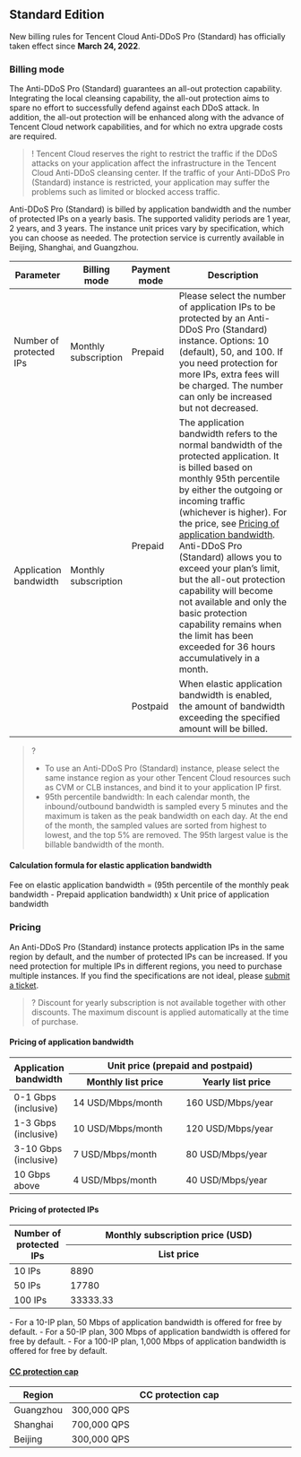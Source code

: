 ﻿
## Standard Edition
New billing rules for Tencent Cloud Anti-DDoS Pro (Standard) has officially taken effect since **March 24, 2022**.

### Billing mode
 The Anti-DDoS Pro (Standard) guarantees an all-out protection capability. Integrating the local cleansing capability, the all-out protection aims to spare no effort to successfully defend against each DDoS attack. In addition, the all-out protection will be enhanced along with the advance of Tencent Cloud network capabilities, and for which no extra upgrade costs are required.

>! Tencent Cloud reserves the right to restrict the traffic if the DDoS attacks on your application affect the infrastructure in the Tencent Cloud Anti-DDoS cleansing center. If the traffic of your Anti-DDoS Pro (Standard) instance is restricted, your application may suffer the problems such as limited or blocked access traffic.

 Anti-DDoS Pro (Standard) is billed by application bandwidth and the number of protected IPs on a yearly basis. The supported validity periods are 1 year, 2 years, and 3 years. The instance unit prices vary by specification, which you can choose as needed. The protection service is currently available in Beijing, Shanghai, and Guangzhou.

<table>
<thead>
<tr>
<th width="10%">Parameter</th>
<th width="10%">Billing mode</th>
<th width="10%">Payment mode</th>
<th width="70%">Description</th>
</tr>
</thead>
<tbody><tr>
<td>Number of protected IPs</td>
<td>Monthly subscription</td>
<td>Prepaid</td>
<td>Please select the number of application IPs to be protected by an Anti-DDoS Pro (Standard) instance. Options: 10 (default), 50, and 100. If you need protection for more IPs, extra fees will be charged. The number can only be increased but not decreased.</td>
</tr>
<tr>
<td rowspan=2>Application bandwidth</td>
<td rowspan=2>Monthly subscription</td>
<td>Prepaid</td>
<td>The application bandwidth refers to the normal bandwidth of the protected application. It is billed based on monthly 95th percentile by either the outgoing or incoming traffic (whichever is higher). For the price, see <a href="https://www.tencentcloud.com/document/product/1029/55300#yw">Pricing of application bandwidth</a>. Anti-DDoS Pro (Standard) allows you to exceed your plan’s limit, but the all-out protection capability will become not available and only the basic protection capability remains when the limit has been exceeded for 36 hours accumulatively in a month.</td>
</tr>
<tr> 
<td>Postpaid</td>
<td>When elastic application bandwidth is enabled, the amount of bandwidth exceeding the specified amount will be billed.</td>
</tr>
</tbody></table>

>?
>- To use an Anti-DDoS Pro (Standard) instance, please select the same instance region as your other Tencent Cloud resources such as CVM or CLB instances, and bind it to your application IP first.
>- 95th percentile bandwidth: In each calendar month, the inbound/outbound bandwidth is sampled every 5 minutes and the maximum is taken as the peak bandwidth on each day. At the end of the month, the sampled values are sorted from highest to lowest, and the top 5% are removed. The 95th largest value is the billable bandwidth of the month.

#### Calculation formula for elastic application bandwidth
Fee on elastic application bandwidth = (95th percentile of the monthly peak bandwidth - Prepaid application bandwidth) x Unit price of application bandwidth

### Pricing

An Anti-DDoS Pro (Standard) instance protects application IPs in the same region by default, and the number of protected IPs can be increased. If you need protection for multiple IPs in different regions, you need to purchase multiple instances. If you find the specifications are not ideal, please [submit a ticket](https://console.cloud.tencent.com/workorder/category).
>? Discount for yearly subscription is not available together with other discounts. The maximum discount is applied automatically at the time of purchase.

#### Pricing of application bandwidth[](id:yw)
<table>
<thead>
<tr>
<th  width="20%" rowspan=2>Application bandwidth</th>
<th colspan=2>Unit price (prepaid and postpaid)</th>
</tr>
<tr>
<th>Monthly list price</td>
<th>Yearly list price</td>
</tr>
</thead>
<tbody>
<tr>
<td>0-1 Gbps (inclusive)</td>
<td>14 USD/Mbps/month</td>
<td>160 USD/Mbps/year</td>
</tr>
<tr>
<td>1-3 Gbps (inclusive)</td>
<td>10 USD/Mbps/month</td>
<td>120 USD/Mbps/year</td>
</tr>
<tr>
<td>3-10 Gbps (inclusive)</td>
<td>7 USD/Mbps/month</td>
<td>80 USD/Mbps/year</td>
</tr>
<tr>
<td>10 Gbps above</td>
<td>4 USD/Mbps/month</td>
<td>40 USD/Mbps/year</td>
</tr>
</tbody></table>

#### Pricing of protected IPs	
<table>
<thead>
<tr>
<th  width="20%" and rowspan=2>Number of protected IPs</th>
<th  width="80%" and  colspan=1 >Monthly subscription price (USD)</th>
</tr>
<tr>
<th>List price</th>
</tr>
</thead>
<tbody>
<tr>
<td>10 IPs</td>
<td>8890</td>
</tr>
<tr>
<td>50 IPs</td>
<td>17780</td>
</tr>
<tr>
<td>100 IPs</td>
<td>33333.33</td>
</tr>
</tbody></table>

<dx-alert infotype="explain" title="">
- For a 10-IP plan, 50 Mbps of application bandwidth is offered for free by default.
- For a 50-IP plan, 300 Mbps of application bandwidth is offered for free by default.
- For a 100-IP plan, 1,000 Mbps of application bandwidth is offered for free by default.
</dx-alert>

#### [CC protection cap](id:txfh)

<table>
<thead>
<tr>
<th width="20%">Region</th>
<th width="80%">CC protection cap</th>
</tr>
</thead>
<tbody><tr>
<td>Guangzhou</td>
<td>300,000 QPS</td>
</tr>
<tr>
<td>Shanghai</td>
<td>700,000 QPS</td>
</tr>
<tr>
<td>Beijing</td>
<td>300,000 QPS</td>
</tr>
</tbody></table>
